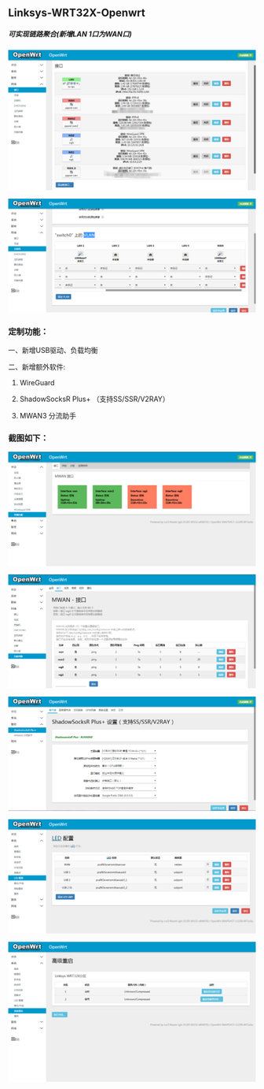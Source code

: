 ## Linksys-WRT32X-Openwrt  

##### 可实现链路聚合(新增LAN 1口为WAN口)  

![Image text](https://github.com/Einic/Linksys-WRT32X-Openwrt/blob/master/img/interface.png)  

![Image text](https://github.com/Einic/Linksys-WRT32X-Openwrt/blob/master/img/vlan2.png)  

### 定制功能：  

一、新增USB驱动、负载均衡

二、新增额外软件:  

   1) WireGuard  

   2) ShadowSocksR Plus+ （支持SS/SSR/V2RAY）  
   
   3) MWAN3 分流助手

### 截图如下：  

![Image text](https://github.com/Einic/Linksys-WRT32X-Openwrt/blob/master/img/slb-status.png)  

![Image text](https://github.com/Einic/Linksys-WRT32X-Openwrt/blob/master/img/slb-setting.png)  

![Image text](https://github.com/Einic/Linksys-WRT32X-Openwrt/blob/master/img/ssr-plus++.png)  

![Image text](https://github.com/Einic/Linksys-WRT32X-Openwrt/blob/master/img/usb.png) 

![Image text](https://github.com/Einic/Linksys-WRT32X-Openwrt/blob/master/img/reboot.png)  




